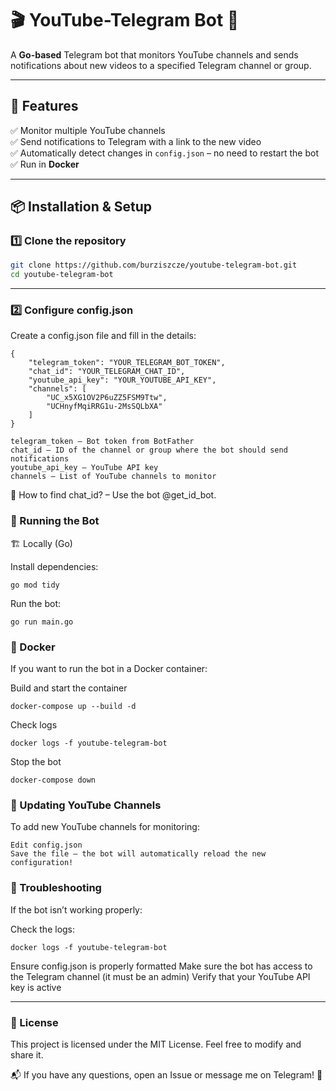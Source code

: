 # 🎬 YouTube-Telegram Bot 📩

A **Go-based** Telegram bot that monitors YouTube channels and sends notifications about new videos to a specified Telegram channel or group.

---

## 📌 Features
✅ Monitor multiple YouTube channels  
✅ Send notifications to Telegram with a link to the new video  
✅ Automatically detect changes in `config.json` – no need to restart the bot  
✅ Run in **Docker**  

---

## 📦 Installation & Setup

### 1️⃣ Clone the repository
```bash
git clone https://github.com/burziszcze/youtube-telegram-bot.git
cd youtube-telegram-bot
```
---

### 2️⃣ Configure config.json
Create a config.json file and fill in the details:
```
{
    "telegram_token": "YOUR_TELEGRAM_BOT_TOKEN",
    "chat_id": "YOUR_TELEGRAM_CHAT_ID",
    "youtube_api_key": "YOUR_YOUTUBE_API_KEY",
    "channels": [
        "UC_x5XG1OV2P6uZZ5FSM9Ttw",
        "UCHnyfMqiRRG1u-2MsSQLbXA"
    ]
}
```
    telegram_token – Bot token from BotFather
    chat_id – ID of the channel or group where the bot should send notifications
    youtube_api_key – YouTube API key
    channels – List of YouTube channels to monitor

🔹 How to find chat_id? – Use the bot @get_id_bot.

### 🚀 Running the Bot
🏗️ Locally (Go)

Install dependencies:

    go mod tidy

Run the bot:

    go run main.go

### 🐳 Docker

If you want to run the bot in a Docker container:

Build and start the container

    docker-compose up --build -d

Check logs

    docker logs -f youtube-telegram-bot

Stop the bot

    docker-compose down

### 🔄 Updating YouTube Channels

To add new YouTube channels for monitoring:

    Edit config.json
    Save the file – the bot will automatically reload the new configuration!

### 🔧 Troubleshooting

If the bot isn’t working properly:

Check the logs:

    docker logs -f youtube-telegram-bot

Ensure config.json is properly formatted
Make sure the bot has access to the Telegram channel (it must be an admin)
Verify that your YouTube API key is active

---

### 📜 License

This project is licensed under the MIT License. Feel free to modify and share it.

📬 If you have any questions, open an Issue or message me on Telegram! 🚀
